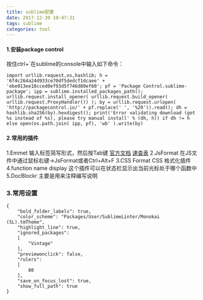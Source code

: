 ```yaml
---
title: sublime配置
date: 2017-12-30 10:47:31
tags: sublime
categories: tool
---
```

#### 1.安装package control
按住ctrl+\`在sublime的console中输入如下命令：
```
import urllib.request,os,hashlib; h = '6f4c264a24d933ce70df5dedcf1dcaee' + 'ebe013ee18cced0ef93d5f746d80ef60'; pf = 'Package Control.sublime-package'; ipp = sublime.installed_packages_path(); urllib.request.install_opener( urllib.request.build_opener( urllib.request.ProxyHandler()) ); by = urllib.request.urlopen( 'http://packagecontrol.io/' + pf.replace(' ', '%20')).read(); dh = hashlib.sha256(by).hexdigest(); print('Error validating download (got %s instead of %s), please try manual install' % (dh, h)) if dh != h else open(os.path.join( ipp, pf), 'wb' ).write(by)
```
<!--more-->
#### 2.常用的插件
1.Emmet
输入标签简写形式，然后按Tab键 
[官方文档](https://docs.emmet.io/) [速查表](https://docs.emmet.io/)
2.JsFormat
在JS文件中通过鼠标右键->JsFormat或者Ctrl+Alt+F
3.CSS Format
CSS 格式化插件
4.function name display
这个插件可以在状态栏显示出当前光标处于哪个函数中
5.DocBlockr
主要是用来注释编写说明
### 3.常用设置
```
{
	"bold_folder_labels": true,
	"color_scheme": "Packages/User/SublimeLinter/Monokai (SL).tmTheme",
	"highlight_line": true,
	"ignored_packages":
	[
		"Vintage"
	],
	"previewonclick": false,
	"rulers":
	[
		80
	],
	"save_on_focus_lost": true,
	"show_full_path": true
}
```